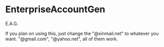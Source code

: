 # EnterpriseAccountGen
E.A.G.

If you plan on using this, just change the "@xinmail.net" to whatever you want. "@gmail.com", "@yahoo.net", all of them work.
